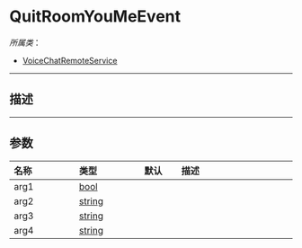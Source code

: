 # QuitRoomYouMeEvent

*所属类*：
* [VoiceChatRemoteService](/Api/Classes/GamePlay/VoiceChatRemoteService.md)
------------------------------------------------------------------------------------------
## 描述



------------------------------------------------------------------------------------------
## 参数

|<div style="width:100px">名称</div>|<div style="width:100px">类型</div>|<div style="width:50px">默认</div>|<div style="width:350px">描述</div>|
|:---|:---|:---|:---|
|arg1|[bool](/Api/DataType/Bool.md)|||
|arg2|[string](/Api/DataType/String.md)|||
|arg3|[string](/Api/DataType/String.md)|||
|arg4|[string](/Api/DataType/String.md)|||

